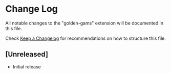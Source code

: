 # Change Log

All notable changes to the "golden-gams" extension will be documented in this file.

Check [Keep a Changelog](http://keepachangelog.com/) for recommendations on how to structure this file.

## [Unreleased]

- Initial release